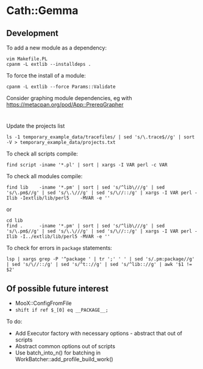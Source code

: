 # Cath::Gemma

## Development

To add a new module as a dependency:

~~~
vim Makefile.PL
cpanm -L extlib --installdeps .
~~~

To force the install of a module:
~~~
cpanm -L extlib --force Params::Validate
~~~

Consider graphing module dependencies, eg with https://metacpan.org/pod/App::PrereqGrapher

#

Update the projects list

~~~
ls -1 temporary_example_data/tracefiles/ | sed 's/\.trace$//g' | sort -V > temporary_example_data/projects.txt
~~~

To check all scripts compile:

~~~
find script -iname '*.pl' | sort | xargs -I VAR perl -c VAR
~~~

To check all modules compile:

~~~
find lib    -iname '*.pm' | sort | sed 's/^lib\///g' | sed 's/\.pm$//g' | sed 's/\.\///g' | sed 's/\//::/g' | xargs -I VAR perl -Ilib -Iextlib/lib/perl5    -MVAR -e ''
~~~

or

~~~
cd lib
find .      -iname '*.pm' | sort | sed 's/^lib\///g' | sed 's/\.pm$//g' | sed 's/\.\///g' | sed 's/\//::/g' | xargs -I VAR perl -Ilib -I../extlib/lib/perl5 -MVAR -e ''
~~~

To check for errors in `package` statements:

~~~
lsp | xargs grep -P '^package ' | tr ';' ' ' | sed 's/.pm:package//g' | sed 's/\//::/g' | sed 's/^t:://g' | sed 's/^lib:://g' | awk '$1 != $2'
~~~

Of possible future interest
--

 * MooX::ConfigFromFile
 * `shift if ref $_[0] eq __PACKAGE__;`


To do:

 * Add Executor factory with necessary options - abstract that out of scripts
 * Abstract common options out of scripts
 * Use batch_into_n() for batching in WorkBatcher::add_profile_build_work()